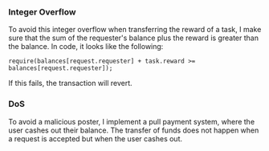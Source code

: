 ### Integer Overflow
To avoid this integer overflow when transferring the reward of a task, I make sure
that the sum of the requester's balance plus the reward is greater than the balance.
In code, it looks like the following:

```
require(balances[request.requester] + task.reward >= balances[request.requester]);
```

If this fails, the transaction will revert.

### DoS
To avoid a malicious poster, I implement a pull payment system, where the user
cashes out their balance. The transfer of funds does not happen when a request
is accepted but when the user cashes out.
